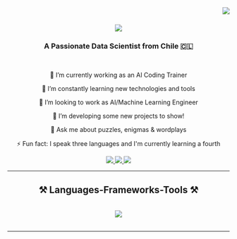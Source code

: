 <img align="right" src="https://visitor-badge.laobi.icu/badge?page_id=pjbds.pjbds"/>
  <h1 align="center">
    <img src="https://readme-typing-svg.herokuapp.com/?
  font=Righteous&size35&center=true&vCenter=true&width=500&height=70&duration=4000&lines=Hi+There!+👋;+I'm+Pedro+Benito!"/>
</h1>

<h3 align="center">A Passionate Data Scientist from Chile  🇨🇱 </h3>

<br/>

<div align="center">

 🔭 I’m currently working as an AI Coding Trainer
  
🌱 I’m constantly learning new technologies and tools
  
👯 I’m looking to work as AI/Machine Learning Engineer 
  
🤔 I’m developing some new projects to show! 
  
💬 Ask me about puzzles, enigmas & wordplays

⚡ Fun fact: I speak three languages and I'm currently learning a fourth 

</div>

<div align="center">
  <a href="mailto:pedrojesusbn@gmail.com">
       <img src="https://img.shields.io/badge/Gmail-333333?style=for-the-badge&logo=gmail&logoColor=red" />
  </a>
  <a href="https://linkedin.com/in/pbds">
    <img src="https://img.shields.io/badge/LinkedIn-0077B5?style=for-the-badge&logo=linkedin&logoColor=white"/>
  </a>
  <a href="https://pjbds.github.io">
     <img src="https://img.shields.io/badge/Portfolio-FF5722?style=for-the-badge&logo=todoist&logoColor=white" target="_blank" />
  </a>
</div>

 <hr/>
 
<h2 align="center">⚒️ Languages-Frameworks-Tools ⚒️</h2>
<br/>
<div align="center">
    <img src="https://skillicons.dev/icons?i=python,ai,azure,discord,github,sqlite,sklearn,tensorflow,vscode" />
</div>

<br/>
<hr/>





